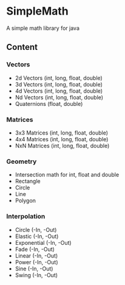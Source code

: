 # SimpleMath
A simple math library for java

## Content
### Vectors
- 2d Vectors (int, long, float, double)
- 3d Vectors (int, long, float, double)
- 4d Vectors (int, long, float, double)
- Nd Vectors (int, long, float, double)
- Quaternions (float, double)

### Matrices
- 3x3 Matrices (int, long, float, double)
- 4x4 Matrices (int, long, float, double)
- NxN Matrices (int, long, float, double)

### Geometry
- Intersection math for int, float and double
- Rectangle
- Circle
- Line
- Polygon

### Interpolation
- Circle (-In, -Out)
- Elastic (-In, -Out)
- Exponential (-In, -Out)
- Fade (-In, -Out)
- Linear (-In, -Out)
- Power (-In, -Out)
- Sine (-In, -Out)
- Swing (-In, -Out)
